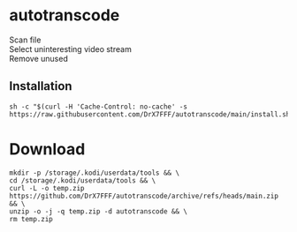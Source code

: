 # autotranscode
Scan file  
Select uninteresting video stream  
Remove unused  

## Installation
```
sh -c "$(curl -H 'Cache-Control: no-cache' -s https://raw.githubusercontent.com/DrX7FFF/autotranscode/main/install.sh)"
```


# Download
```
mkdir -p /storage/.kodi/userdata/tools && \
cd /storage/.kodi/userdata/tools && \
curl -L -o temp.zip https://github.com/DrX7FFF/autotranscode/archive/refs/heads/main.zip && \
unzip -o -j -q temp.zip -d autotranscode && \
rm temp.zip
```
